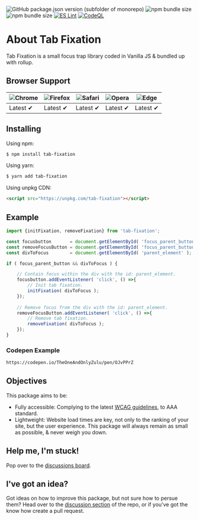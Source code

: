 <img alt="GitHub package.json version (subfolder of monorepo)" src="https://img.shields.io/github/package-json/v/TheOneAndOnlyZulu/tab-fixation"> <img alt="npm bundle size" src="https://img.shields.io/bundlephobia/min/tab-fixation" /> <img alt="npm bundle size" src="https://img.shields.io/bundlephobia/minzip/tab-fixation" />
[![ES Lint](https://github.com/TheOneAndOnlyZulu/tab-fixation/actions/workflows/eslint.yml/badge.svg)](https://github.com/TheOneAndOnlyZulu/tab-fixation/actions/workflows/eslint.yml)
[![CodeQL](https://github.com/TheOneAndOnlyZulu/tab-fixation/actions/workflows/codeql-analysis.yml/badge.svg)](https://github.com/TheOneAndOnlyZulu/tab-fixation/actions/workflows/codeql-analysis.yml)

# About Tab Fixation

Tab Fixation is a small focus trap library coded in Vanilla JS & bundled up with rollup. 


## Browser Support

![Chrome](https://raw.github.com/alrra/browser-logos/master/src/chrome/chrome_48x48.png) | ![Firefox](https://raw.github.com/alrra/browser-logos/main/src/firefox/firefox_48x48.png) | ![Safari](https://raw.github.com/alrra/browser-logos/main/src/safari/safari_48x48.png) | ![Opera](https://raw.github.com/alrra/browser-logos/main/src/opera/opera_48x48.png) | ![Edge](https://raw.github.com/alrra/browser-logos/main/src/edge/edge_48x48.png) | 
--- | --- | --- | --- | --- |
Latest ✔ | Latest ✔ | Latest ✔ | Latest ✔ | Latest ✔ |

## Installing

Using npm:

```bash
$ npm install tab-fixation
```

Using yarn:

```bash
$ yarn add tab-fixation
```

Using unpkg CDN:

```html
<script src="https://unpkg.com/tab-fixation"></script>
```

## Example

```js
import {initFixation, removeFixation} from 'tab-fixation';

const focusbutton       = document.getElementById( 'focus_parent_button' );
const removeFocusButton = document.getElementById( 'focus_parent_button' );
const divToFocus        = document.getElementById( 'parent_element' );

if ( focus_parent_button && divToFocus ) {

	// Contain focus within the div with the id: parent_element.
	focusbutton.addEventListener( 'click', () =>{
		// Init tab fixation.
		initFixation( divToFocus );
	}); 
	
	// Remove focus from the div with the id: parent_element.
	removeFocusButton.addEventListener( 'click', () =>{
		// Remove tab fixation.
		removeFixation( divToFocus );
	}); 
}
```

### Codepen Example

```html
https://codepen.io/TheOneAndOnlyZulu/pen/OJvPPrZ
```

## Objectives

This package aims to be:

- Fully accessible: Complying to the latest <a href="https://www.w3.org/TR/WCAG21/">WCAG guidelines</a>, to AAA standard.
- Lightweight: Website load times are key, not only to the ranking of your site, but the user experience. This package will always remain as small as possible, & never weigh you down.


## Help me, I'm stuck!

Pop over to the <a href="https://github.com/TheOneAndOnlyZulu/tab-fixation/discussions">discussions board</a>.

## I've got an idea?

Got ideas on how to improve this package, but not sure how to persue them? Head over to the <a href="https://github.com/TheOneAndOnlyZulu/tab-fixation/discussions">discussion section</a> of the repo, or if you've got the know how create a pull request.
